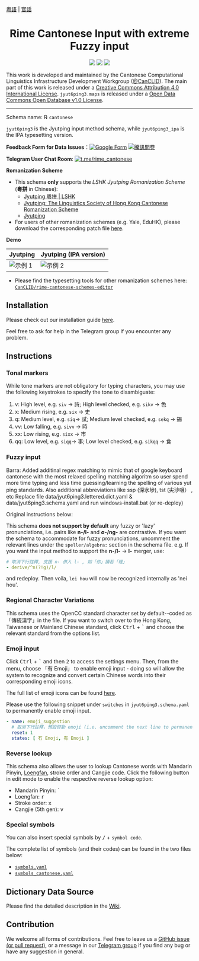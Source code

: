 [粵語](README.md) | [官話](README-cmn.md)

<h1 align="center">Rime Cantonese Input with extreme Fuzzy input</h1>

<p align="center">
<a href="https://github.com/rime/rime-cantonese/issues"><img src="https://img.shields.io/badge/Contributions-Welcomed-1dd3b0?style=for-the-badge&logo=github"/></a>
<a href="https://github.com/rime/rime-cantonese/releases"><img src="https://img.shields.io/github/v/release/rime/rime-cantonese?color=38618c&style=for-the-badge"/></a>
<a href="https://travis-ci.com/github/rime/rime-cantonese"><img src="https://img.shields.io/travis/com/rime/rime-cantonese?label=Deploy&logo=travis-ci&logoColor=white&style=for-the-badge"/></a>
</p>

This work is developed and maintained by the Cantonese Computational Linguistics Infrastructure Development Workgroup ([@CanCLID](https://github.com/CanCLID)). The main part of this work is released under a [Creative Commons Attribution 4.0 International License](http://creativecommons.org/licenses/by/4.0/). `jyut6ping3.maps` is released under a [Open Data Commons Open Database v1.0 License](https://opendatacommons.org/licenses/odbl/).

---

Schema name: ℞ `cantonese`

`jyut6ping3` is the Jyutping input method schema, while `jyut6ping3_ipa` is the IPA typesetting version.

**Feedback Form for Data Issues**：[![Google Form](https://img.shields.io/badge/Google_Form-white?style=flat-square&logo=google)](https://forms.gle/83cVEAiahr9wjyyq6) [![騰訊問卷](https://img.shields.io/badge/%E9%A8%B0%E8%A8%8A%E5%95%8F%E5%8D%B7-brightgreen?style=flat-square)](https://wj.qq.com/s2/7613837/0794)

**Telegram User Chat Room**: [![t.me/rime_cantonese](https://img.shields.io/badge/rime_cantonese-blue?style=flat-square&logo=telegram)](https://t.me/rime_cantonese)

**Romanization Scheme**

- This schema **only** supports the *LSHK Jyutping Romanization Scheme* (**粵拼** in Chinese):
    - [Jyutping 粵拼 | LSHK](https://www.lshk.org/jyutping)
    - [Jyutping: The Linguistics Society of Hong Kong Cantonese Romanization Scheme](https://www.jyutping.org/en/jyutping/)
    - [Jyutping](https://en.wikipedia.org/wiki/Jyutping)
- For users of other romanization schemes (e.g. Yale, EduHK), please download the corresponding patch file [here](https://github.com/CanCLID/rime-cantonese-schemes).

**Demo**

| Jyutping                   | Jyutping (IPA version)        |
| -------------------------- | ------------------------- |
| ![示例 1](./demo/tone.gif) | ![示例 2](./demo/ipa.gif) |

* Please find the typesetting tools for other romanization schemes here: [`CanCLID/rime-cantonese-schemes-editor`](https://github.com/CanCLID/rime-cantonese-schemes-editor)

## Installation

Please check out our installation guide [here](https://github.com/rime/rime-cantonese/releases).

Feel free to ask for help in the Telegram group if you encounter any problem.

## Instructions

### Tonal markers

While tone markers are not obligatory for typing characters, you may use the following keystrokes to specify the tone to disambiguate:

1. v: High level, e.g. `siv` → 詩; High level checked, e.g. `sikv` → 色
2. x: Medium rising, e.g. `six` → 史
3. q: Medium level, e.g. `siq`→ 試; Medium level checked, e.g. `sekq` → 錫
4. vv: Low falling, e.g. `sivv` → 時
5. xx: Low rising, e.g. `sixx` → 市
6. qq: Low level, e.g. `siqq`→ 事; Low level checked, e.g. `sikqq` → 食

### Fuzzy input
Barra: Added additinal regex matching to mimic that of google keyboard cantonese with the most relaxed spelling matching algoritm so user spend more time typing and less time guessing/learning the spelling of various yut ping standards. Also additional abbreviations like ssp (深水埗), tst (尖沙咀） , etc
Replace file data/jyut6ping3.lettered.dict.yaml & data/jyut6ping3.schema.yaml and run windows-install.bat (or re-deploy)

Original instructions below:

This schema **does not support by default** any fuzzy or 'lazy' pronunciations, i.e. pairs like **n-/l-** and **&empty;-/ng-** are contrastive. If you want the schema to accommodate for fuzzy pronunciations, uncomment the relevant lines under the `speller/algebra:` section in the schema file. e.g. If you want the input method to support the **n-/l-** → **l-** merger, use:

```yaml
# 取消下行註釋, 支援 n- 併入 l- , 如「你」讀若「理」
- derive/^n(?!g)/l/
```

and redeploy. Then voila, `lei hou` will now be recognized internally as 'nei hou'.

### Regional Character Variations

This schema uses the OpenCC standard character set by default--coded as「傳統漢字」in the file. If you want to switch over to the Hong Kong, Taiwanese or Mainland Chinese standard, click <kbd>Ctrl</kbd> + <kbd>`</kbd> and choose the relevant standard from the options list.

### Emoji input

Click <kbd>Ctrl</kbd> + <kbd>`</kbd> and then <kbd>2</kbd> to access the settings menu. Then, from the menu, choose 「有 Emoji」 to enable emoji input - doing so will allow the system to recognize and convert certain Chinese words into their corresponding emoji icons.

The full list of emoji icons can be found [here](https://github.com/rime/rime-emoji/tree/master/opencc).

Please use the following snippet under `switches` in `jyut6ping3.schema.yaml` to permanently enable emoji input.

```yaml
- name: emoji_suggestion
  # 取消下行註釋，預設啓動 emoji (i.e. uncomment the next line to permanently enable emoji input)
  reset: 1
  states: [ 冇 Emoji, 有 Emoji ]
```

### Reverse lookup

This schema also allows the user to lookup Cantonese words with Mandarin Pinyin, [Loengfan](https://github.com/CanCLID/rime-loengfan), stroke order and Cangjie code. Click the following button in edit mode to enable the respective reverse lookup option:

- Mandarin Pinyin: <kbd>`</kbd>
- Loengfan: <kbd>r</kbd>
- Stroke order: <kbd>x</kbd>
- Cangjie (5th gen): <kbd>v</kbd>

### Special symbols

You can also insert special symbols by <kbd>/</kbd> + `symbol code`.

The complete list of symbols (and their codes) can be found in the two files below:

- [`symbols.yaml`](https://github.com/rime/rime-prelude/blob/master/symbols.yaml)
- [`symbols_cantonese.yaml`](symbols_cantonese.yaml)

## Dictionary Data Source

Please find the detailed description in the [Wiki](https://github.com/rime/rime-cantonese/wiki).

## Contribution

We welcome all forms of contributions. Feel free to leave us a [GitHub issue (or pull request)](https://github.com/rime/rime-cantonese/issues), or a message in our [Telegram group](https://t.me/rime_cantonese) if you find any bug or have any suggestion in general.
